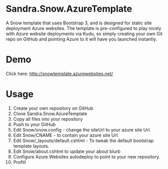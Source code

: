 Sandra.Snow.AzureTemplate
========================

A Snow template that uses Bootstrap 3, and is designed for static site deployment Azure websites.
The template is pre-configured to play nicely with Azure website deployments via Kudu, so simply creating your own Git repo on GitHub and pointing Azure to it will have you launched instantly.

# Demo

Click here: http://snowtemplate.azurewebsites.net/

# Usage

1. Create your own repository on GitHub
2. Clone Sandra.Snow.AzureTemplate
3. Copy all files into your repository
4. Push to your GitHub
5. Edit Snow/snow.config - change the siteUrl to your azure site Url.
6. Edit Snow/CNAME - to contain your azure site Url.
7. Edit Snow/_layouts/default.cshtml - To tweak the default bootstrap template layouts.
8. Edit Snow/about.cshtml to update your about blurb
9. Configure Azure Websites autodeploy to point to your new repository.
10. Profit!
